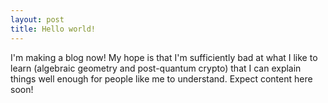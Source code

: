 ```yaml
---
layout: post
title: Hello world!
---
```


I'm making a blog now! My hope is that I'm sufficiently bad at what I like to learn (algebraic geometry and post-quantum crypto) that I can explain things well enough for people like me to understand. Expect content here soon!

